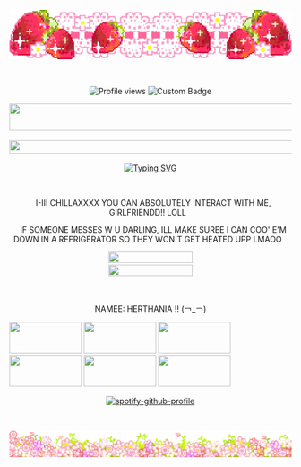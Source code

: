 ![Alt text](div55.gif)

<p align=center

<a href="https://www.glitter-graphics.com"><img src="http://dl5.glitter-graphics.net/pub/743/743565h307q52lb3.gif" width=600 height=14 border=0></a><br><a href="https://www.glitter-graphics.com" target=_blank></a>

<p align=center

![Profile views](https://komarev.com/ghpvc/?username=yourusername&label=(￢_￢)&color=42eff5)
![Custom Badge](https://img.shields.io/badge/𐔌herthania.𐦯-blue?style=for-the-badge&logo=github)

<p align=center

<p align=center

<a href="https://www.glitter-graphics.com"><img src="http://dl4.glitter-graphics.net/pub/718/718984fdv9mfu6ox.jpg" width=530 height=48 border=0></a><br><a href="https://www.glitter-graphics.com" target=_blank></a>

<p align=center 

<a href="https://www.glitter-graphics.com"><img src="http://dl5.glitter-graphics.net/pub/184/184475y66x8elc3k.gif" width=532 height=24 border=0></a><br><a href="https://www.glitter-graphics.com" target=_blank></a>

<p align=center

<a href="https://git.io/typing-svg"><img src="https://readme-typing-svg.demolab.com?font=Libertinus+Mono&size=20&duration=1000&color=00FF13FF&center=true&vCenter=true&width=435&lines=IT'S+ALL+IN+MY+MIND!;IT'S+ALL+IN+MY+MIND!;IT'S+ALL+IN+MY+HEAD!;IT'S+ALL+IN+MY+HEADDD!!;A-ALLL+OF+IT+ISSSS+IN+MYY+HEAAAAADDDD!!!" alt="Typing SVG" /></a>

<p align=center

<a href="https://www.glitter-graphics.com"><img src="http://dl6.glitter-graphics.net/pub/3765/3765426xd984t4x9e.gif" width=500 height=13 border=0></a><br><a href="https://www.glitter-graphics.com" target=_blank></a>

<p align=center

<a href="https://www.glitter-graphics.com"><img src="http://dl3.glitter-graphics.net/pub/365/365653mpvh1aa95w.gif" width=10 height=10 border=0></a>I-III CHILLAXXXX YOU CAN ABSOLUTELY INTERACT WITH ME, GIRLFRIENDD!! LOLL<a href="https://www.glitter-graphics.com"><img src="http://dl3.glitter-graphics.net/pub/365/365653mpvh1aa95w.gif" width=10 height=10 border=0></a> 

<p align=center

<a href="https://www.glitter-graphics.com"><img src="http://dl3.glitter-graphics.net/pub/365/365653mpvh1aa95w.gif" width=10 height=10 border=0></a>IF SOMEONE MESSES W U DARLING, ILL MAKE SUREE I CAN COO' E'M DOWN IN A REFRIGERATOR SO THEY WON'T GET HEATED UPP LMAOO<a href="https://www.glitter-graphics.com"><img src="http://dl3.glitter-graphics.net/pub/365/365653mpvh1aa95w.gif" width=10 height=10 border=0></a>

<p align=center

<a href="https://www.glitter-graphics.com"><img src="http://dl8.glitter-graphics.net/pub/3765/3765708b5cpjji3yy.gif" width=150 height=20 border=0></a><br><a href="https://www.glitter-graphics.com" target=_blank></a> <a href="https://www.glitter-graphics.com"><img src="http://dl3.glitter-graphics.net/pub/3765/3765803bcj1lx9hiy.gif" width=150 height=20 border=0></a><br><a href="https://www.glitter-graphics.com" target=_blank></a>

<p align=center

<a href="https://www.glitter-graphics.com"><img src="http://dl2.glitter-graphics.net/pub/679/679152rzoh861uxv.gif" width=518 height=11 border=0></a><br><a href="https://www.glitter-graphics.com" target=_blank></a>

<p align=center

<a href="https://www.glitter-graphics.com"><img src="http://dl3.glitter-graphics.net/pub/365/365653mpvh1aa95w.gif" width=10 height=10 border=0></a>NAMEE: HERTHANIA !! (￢_￢)<a href="https://www.glitter-graphics.com"><img src="http://dl3.glitter-graphics.net/pub/365/365653mpvh1aa95w.gif" width=10 height=10 border=0></a>

<a href="https://www.glitter-graphics.com"><img src="http://dl5.glitter-graphics.net/pub/553/553535attg72h90c.gif" width=129 height=56 border=0></a> <a href="https://www.glitter-graphics.com"><img src="http://dl5.glitter-graphics.net/pub/553/553535attg72h90c.gif" width=129 height=56 border=0></a> <a href="https://www.glitter-graphics.com"><img src="http://dl5.glitter-graphics.net/pub/553/553535attg72h90c.gif" width=129 height=56 border=0></a> <a href="https://www.glitter-graphics.com"><img src="http://dl5.glitter-graphics.net/pub/553/553535attg72h90c.gif" width=129 height=56 border=0></a> <a href="https://www.glitter-graphics.com"><img src="http://dl5.glitter-graphics.net/pub/553/553535attg72h90c.gif" width=129 height=56 border=0></a> <a href="https://www.glitter-graphics.com"><img src="http://dl5.glitter-graphics.net/pub/553/553535attg72h90c.gif" width=129 height=56 border=0></a>

<p align=center

[![spotify-github-profile](https://spotify-github-profile.kittinanx.com/api/view?uid=314mut7imtpm6vc6oq3g32g722qy&cover_image=false&theme=novatorem&show_offline=true&background_color=121212&interchange=false&bar_color=ffff00)](https://github.com/kittinan/spotify-github-profile)

<p align=center

<a href="https://www.glitter-graphics.com"><img src="http://dl5.glitter-graphics.net/pub/743/743565h307q52lb3.gif" width=600 height=14 border=0></a><br><a href="https://www.glitter-graphics.com" target=_blank></a>

<p align=center

![Alt text](div56.gif)
